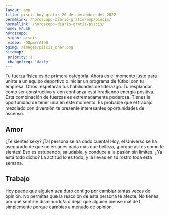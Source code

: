 ```yaml
---
layout: amp
title: piscis hoy gratis 20 de noviembre del 2022 
permalink: /horoscopo-diario-gratis/amp/piscis/
normallink: /horoscopo-diario-gratis/piscis/
home: FALSE
horoscopo:
 signo: piscis
 video: -DQpmrrAIeU
ogimg: /images/piscis_char.png
sitemap:
 priority: 1
 changefreq: 'daily'
---
```



Tu fuerza física es de primera categoría. Ahora es el momento justo para unirte a un equipo deportivo o iniciar un programa de fútbol con tu empresa. Otros respetarán tus habilidades de liderazgo. Tu resplandor como ser constructivo y con confianza está irradiando energía positiva. Esta combinación de fuerzas es extremadamente poderosa. Tienes la oportunidad de tener una en este momento. Es probable que el trabajo mezclado con diversión te presente interesantes oportunidades de ascenso.

## Amor

¿Te sientes sexy? ¡Tal persona se ha dado cuenta! Hoy, el Universo se ha asegurado de que no emanes nada más que belleza, ¡porque así es como te sientes! Eso es estupendo, saludable, y conduce a la pasión sin límites. ¿Ya está todo dicho? La actitud lo es todo; y la llevas en tu rostro toda esta semana.

## Trabajo

Hoy puede que alguien sea duro contigo por cambiar tantas veces de opinión. No permitas que la reacción de esta persona te afecte. No tienes por qué sentirte disminuido/a o dejar que alguien piense mal de ti simplemente porque cambias a menudo de opinión.